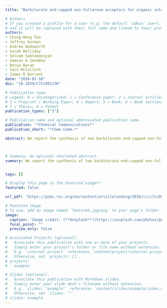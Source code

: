 ```yaml
---
title: "Barbiturate end-capped non-fullerene acceptors for organic solar cells: tuning acceptor energetics to suppress geminate recombination losses"

# Authors
# If you created a profile for a user (e.g. the default `admin` user), write the username (folder name) here 
# and it will be replaced with their full name and linked to their profile.
authors:
- Ching-Hong Tan
- Jeffrey Gorman
- Andrew Wadsworth
- Sarah Holliday
- Selvam Subramaniyan
- Samson A Jenekhe
- Derya Baran
- Iain McCulloch
- James R Durrant
date: "2018-01-10"
doi: "10.1039/C7CC09123K"

# Publication type.
# Legend: 0 = Uncategorized; 1 = Conference paper; 2 = Journal article;
# 3 = Preprint / Working Paper; 4 = Report; 5 = Book; 6 = Book section;
# 7 = Thesis; 8 = Patent
publication_types: ["2"]

# Publication name and optional abbreviated publication name.
publication: "*Chemical Communications*"
publication_short: "*Chem.Comm.*"

abstract: We report the synthesis of two barbiturate end-capped non-fullerene acceptors and demonstrate their efficient function in high voltage output organic solar cells. The acceptor with the lower LUMO level is shown to exhibit suppressed geminate recombination losses, resulting in enhanced photocurrent generation and higher overall device efficiency.



# Summary. An optional shortened abstract.
summary: We report the synthesis of two barbiturate end-capped non-fullerene acceptors and demonstrate their efficient function in high voltage output organic solar cells. The acceptor with the lower LUMO level is shown to exhibit suppressed geminate recombination losses, resulting in enhanced photocurrent generation and higher overall device efficiency.


tags: []

# Display this page in the Featured widget?
featured: false

url_pdf: 'https://pubs.rsc.org/en/content/articlelanding/2018/cc/c7cc09123k/unauth'

# Featured image
# To use, add an image named `featured.jpg/png` to your page's folder. 
image:
  caption: 'Image credit: [**Unsplash**](https://unsplash.com/photos/pLCdAaMFLTE)'
  focal_point: ""
  preview_only: false

# Associated Projects (optional).
#   Associate this publication with one or more of your projects.
#   Simply enter your project's folder or file name without extension.
#   E.g. `internal-project` references `content/project/internal-project/index.md`.
#   Otherwise, set `projects: []`.
# projects:
# - example

# Slides (optional).
#   Associate this publication with Markdown slides.
#   Simply enter your slide deck's filename without extension.
#   E.g. `slides: "example"` references `content/slides/example/index.md`.
#   Otherwise, set `slides: ""`.
# slides: example
---
```


